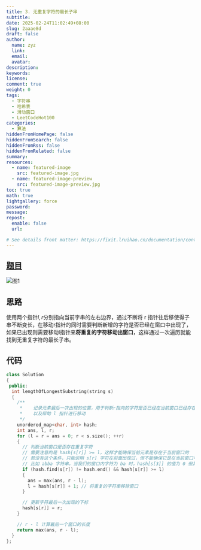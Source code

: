 ```yaml
---
title: 3. 无重复字符的最长子串
subtitle:
date: 2025-02-24T11:02:49+08:00
slug: 2aaae8d
draft: false
author:
  name: zyz
  link:
  email:
  avatar:
description:
keywords:
license:
comment: true
weight: 0
tags:
  - 字符串
  - 哈希表
  - 滑动窗口
  - LeetCodeHot100
categories:
  - 算法
hiddenFromHomePage: false
hiddenFromSearch: false
hiddenFromRss: false
hiddenFromRelated: false
summary:
resources:
  - name: featured-image
    src: featured-image.jpg
  - name: featured-image-preview
    src: featured-image-preview.jpg
toc: true
math: true
lightgallery: force
password:
message:
repost:
  enable: false
  url:

# See details front matter: https://fixit.lruihao.cn/documentation/content-management/introduction/#front-matter
---
```

## [题目](https://leetcode.cn/problems/longest-substring-without-repeating-characters/description/?envType=study-plan-v2&envId=top-100-liked)

![图1](/PostsImgs/LeetCode/3/question.png)

## 思路

使用两个指针$l, r$分别指向当前字串的左右边界，通过不断将 r 指针往后移使得子串不断变长，在移动r指针的同时需要判断新增的字符是否已经在窗口中出现了，如果已出现则需要移动l指针来**将重复的字符移动出窗口**，这样通过一次遍历就能找到无重复字符的最长子串。

## 代码

```cpp
class Solution
{
 public:
  int lengthOfLongestSubstring(string s)
  {
    /** 
     *    记录元素最后一次出现的位置，用于判断r指向的字符是否已经在当前窗口已经存在
     *    以及帮助 l 指针进行移动
     */
    unordered_map<char, int> hash; 
    int ans, l, r;
    for (l = r = ans = 0; r < s.size(); ++r)
    {
      // 判断当前窗口是否存在重复字符
      // 需要注意的是 hash[s[r]] >= l，这样才能确保当前元素是存在于当前窗口的
      // 若没有这个条件，只能说明 s[r] 字符在前面出现过，但不能确保它是在当前窗口中的
      // 比如 abba 字符串，当我们的窗口内字符为 ba 时，hash[s[3]] 的值为 0 但其并不在当前窗口内
      if (hash.find(s[r]) != hash.end() && hash[s[r]] >= l)
      {
        ans = max(ans, r - l);
        l = hash[s[r]] + 1; // 将重复的字符串移除窗口
      }

      // 更新字符最后一次出现的下标
      hash[s[r]] = r;
    }

    // r - l 计算最后一个窗口的长度
    return max(ans, r - l);
  }
};
```
<!--more-->
